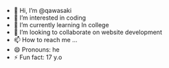 - 👋 Hi, I’m @qawasaki
- 👀 I’m interested in coding
- 🌱 I’m currently learning In college
- 💞️ I’m looking to collaborate on website development
- 📫 How to reach me ...
- 😄 Pronouns: he
- ⚡ Fun fact: 17 y.o

<!---
qawasaki/qawasaki is a ✨ special ✨ repository because its `README.md` (this file) appears on your GitHub profile.
You can click the Preview link to take a look at your changes.
--->
